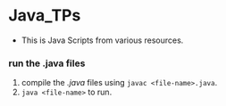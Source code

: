 # Java_TPs

* This is Java Scripts from various resources.

### run the .java files

1. compile the _.java_ files using `javac <file-name>.java`.
2. `java <file-name>` to run. 
